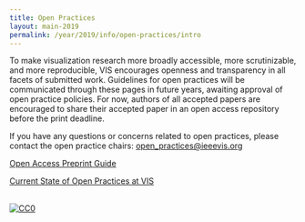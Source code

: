 ```yaml
---
title: Open Practices
layout: main-2019
permalink: /year/2019/info/open-practices/intro
---
```


To make visualization research more broadly accessible, more scrutinizable, and more reproducible, VIS encourages openness and transparency in all facets of submitted work. Guidelines for open practices will be communicated through these pages in future years, awaiting approval of open practice policies. For now, authors of all accepted papers are encouraged to share their accepted paper in an open access repository before the print deadline.

If you have any questions or concerns related to open practices, please contact the open practice chairs: [open_practices@ieeevis.org](mailto:open_practices@ieeevis.org)

<!-- [Open Materials and Empirical Data Guide]() -->
[Open Access Preprint Guide](open-practices/preprint-guide) 
<!-- [Mission statement]() -->
[Current State of Open Practices at VIS](open-practices/current-state)



<br /> <a rel="license" href="http://creativecommons.org/publicdomain/zero/1.0/"> <img src="https://licensebuttons.net/p/zero/1.0/80x15.png" style="border-style: none;" alt="CC0" /> </a>
